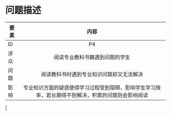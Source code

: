 # 问题描述


| 要素 | 内容 |
| --- | :---: |
| ID | P4 |
| 涉众 | 阅读专业教科书籍遇到问题的学生 |
| 问题 | 阅读教科书时遇到专业知识问题却又无法解决 |
| 影响 | 专业知识方面的疑惑使得学习过程受到阻碍，影响学生学习效率，若长期得不到解决，积累的问题则会影响阅读 |
